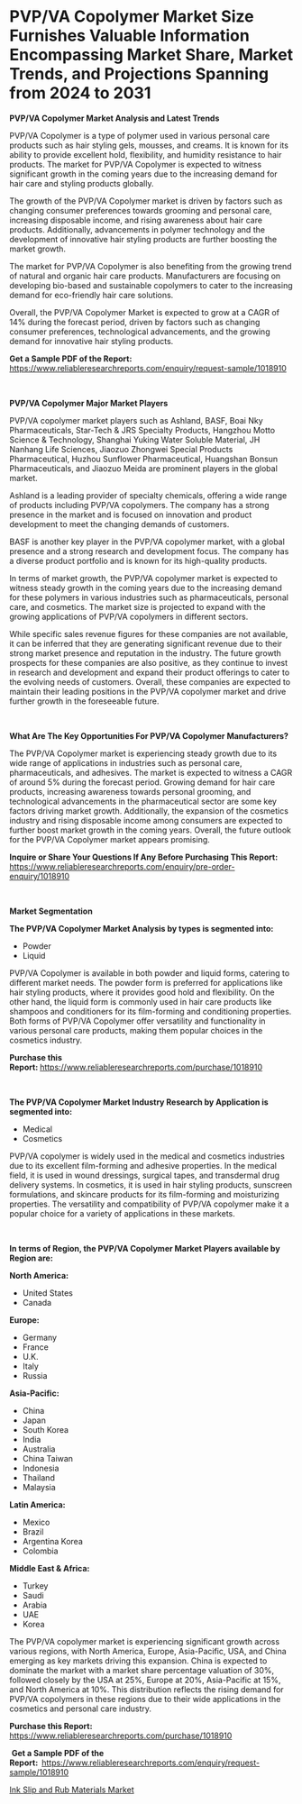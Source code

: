 <p><h1>PVP/VA Copolymer Market Size Furnishes Valuable Information Encompassing Market Share, Market Trends, and Projections Spanning from 2024 to 2031</h1></p><p><strong>PVP/VA Copolymer Market Analysis and Latest Trends</strong></p>
<p><p>PVP/VA Copolymer is a type of polymer used in various personal care products such as hair styling gels, mousses, and creams. It is known for its ability to provide excellent hold, flexibility, and humidity resistance to hair products. The market for PVP/VA Copolymer is expected to witness significant growth in the coming years due to the increasing demand for hair care and styling products globally.</p><p>The growth of the PVP/VA Copolymer market is driven by factors such as changing consumer preferences towards grooming and personal care, increasing disposable income, and rising awareness about hair care products. Additionally, advancements in polymer technology and the development of innovative hair styling products are further boosting the market growth.</p><p>The market for PVP/VA Copolymer is also benefiting from the growing trend of natural and organic hair care products. Manufacturers are focusing on developing bio-based and sustainable copolymers to cater to the increasing demand for eco-friendly hair care solutions.</p><p>Overall, the PVP/VA Copolymer Market is expected to grow at a CAGR of 14% during the forecast period, driven by factors such as changing consumer preferences, technological advancements, and the growing demand for innovative hair styling products.</p></p>
<p><strong>Get a Sample PDF of the Report:&nbsp;</strong> <a href="https://www.reliableresearchreports.com/enquiry/request-sample/1018910">https://www.reliableresearchreports.com/enquiry/request-sample/1018910</a></p>
<p>&nbsp;</p>
<p><strong>PVP/VA Copolymer Major Market Players</strong></p>
<p><p>PVP/VA copolymer market players such as Ashland, BASF, Boai Nky Pharmaceuticals, Star-Tech & JRS Specialty Products, Hangzhou Motto Science & Technology, Shanghai Yuking Water Soluble Material, JH Nanhang Life Sciences, Jiaozuo Zhongwei Special Products Pharmaceutical, Huzhou Sunflower Pharmaceutical, Huangshan Bonsun Pharmaceuticals, and Jiaozuo Meida are prominent players in the global market.</p><p>Ashland is a leading provider of specialty chemicals, offering a wide range of products including PVP/VA copolymers. The company has a strong presence in the market and is focused on innovation and product development to meet the changing demands of customers.</p><p>BASF is another key player in the PVP/VA copolymer market, with a global presence and a strong research and development focus. The company has a diverse product portfolio and is known for its high-quality products.</p><p>In terms of market growth, the PVP/VA copolymer market is expected to witness steady growth in the coming years due to the increasing demand for these polymers in various industries such as pharmaceuticals, personal care, and cosmetics. The market size is projected to expand with the growing applications of PVP/VA copolymers in different sectors.</p><p>While specific sales revenue figures for these companies are not available, it can be inferred that they are generating significant revenue due to their strong market presence and reputation in the industry. The future growth prospects for these companies are also positive, as they continue to invest in research and development and expand their product offerings to cater to the evolving needs of customers. Overall, these companies are expected to maintain their leading positions in the PVP/VA copolymer market and drive further growth in the foreseeable future.</p></p>
<p>&nbsp;</p>
<p><strong>What Are The Key Opportunities For PVP/VA Copolymer Manufacturers?</strong></p>
<p><p>The PVP/VA Copolymer market is experiencing steady growth due to its wide range of applications in industries such as personal care, pharmaceuticals, and adhesives. The market is expected to witness a CAGR of around 5% during the forecast period. Growing demand for hair care products, increasing awareness towards personal grooming, and technological advancements in the pharmaceutical sector are some key factors driving market growth. Additionally, the expansion of the cosmetics industry and rising disposable income among consumers are expected to further boost market growth in the coming years. Overall, the future outlook for the PVP/VA Copolymer market appears promising.</p></p>
<p><strong>Inquire or Share Your Questions If Any Before Purchasing This Report:</strong> <a href="https://www.reliableresearchreports.com/enquiry/pre-order-enquiry/1018910">https://www.reliableresearchreports.com/enquiry/pre-order-enquiry/1018910</a></p>
<p>&nbsp;</p>
<p><strong>Market Segmentation</strong></p>
<p><strong>The PVP/VA Copolymer Market Analysis by types is segmented into:</strong></p>
<p><ul><li>Powder</li><li>Liquid</li></ul></p>
<p><p>PVP/VA Copolymer is available in both powder and liquid forms, catering to different market needs. The powder form is preferred for applications like hair styling products, where it provides good hold and flexibility. On the other hand, the liquid form is commonly used in hair care products like shampoos and conditioners for its film-forming and conditioning properties. Both forms of PVP/VA Copolymer offer versatility and functionality in various personal care products, making them popular choices in the cosmetics industry.</p></p>
<p><strong>Purchase this Report:&nbsp;</strong><a href="https://www.reliableresearchreports.com/purchase/1018910">https://www.reliableresearchreports.com/purchase/1018910</a></p>
<p>&nbsp;</p>
<p><strong>The PVP/VA Copolymer Market Industry Research by Application is segmented into:</strong></p>
<p><ul><li>Medical</li><li>Cosmetics</li></ul></p>
<p><p>PVP/VA copolymer is widely used in the medical and cosmetics industries due to its excellent film-forming and adhesive properties. In the medical field, it is used in wound dressings, surgical tapes, and transdermal drug delivery systems. In cosmetics, it is used in hair styling products, sunscreen formulations, and skincare products for its film-forming and moisturizing properties. The versatility and compatibility of PVP/VA copolymer make it a popular choice for a variety of applications in these markets.</p></p>
<p>&nbsp;</p>
<p><strong>In terms of Region, the PVP/VA Copolymer Market Players available by Region are:</strong></p>
<p>
    <p> <strong> North America: </strong>
        <ul>
            <li>United States</li>
            <li>Canada</li>
        </ul>
        </p> 
    <p> <strong> Europe: </strong>
        <ul>
            <li>Germany</li>
            <li>France</li>
            <li>U.K.</li>
            <li>Italy</li>
            <li>Russia</li>
        </ul>
        </p> 
    <p> <strong> Asia-Pacific: </strong>
        <ul>
            <li>China</li>
            <li>Japan</li>
            <li>South Korea</li>
            <li>India</li>
            <li>Australia</li>
            <li>China Taiwan</li>
            <li>Indonesia</li>
            <li>Thailand</li>
            <li>Malaysia</li>
        </ul>
        </p> 
    <p> <strong> Latin America: </strong>
        <ul>
            <li>Mexico</li>
            <li>Brazil</li>
            <li>Argentina Korea</li>
            <li>Colombia</li>
        </ul>
        </p> 
    <p> <strong> Middle East & Africa: </strong>
        <ul>
            <li>Turkey</li>
            <li>Saudi</li>
            <li>Arabia</li>
            <li>UAE</li>
            <li>Korea</li>
        </ul>
    </p>
    </p>
<p><p>The PVP/VA copolymer market is experiencing significant growth across various regions, with North America, Europe, Asia-Pacific, USA, and China emerging as key markets driving this expansion. China is expected to dominate the market with a market share percentage valuation of 30%, followed closely by the USA at 25%, Europe at 20%, Asia-Pacific at 15%, and North America at 10%. This distribution reflects the rising demand for PVP/VA copolymers in these regions due to their wide applications in the cosmetics and personal care industry.</p></p>
<p><strong>Purchase this Report: </strong><a href="https://www.reliableresearchreports.com/purchase/1018910">https://www.reliableresearchreports.com/purchase/1018910</a></p>
<p>&nbsp;<strong>Get a Sample PDF of the Report:&nbsp;&nbsp;</strong><a href="https://www.reliableresearchreports.com/enquiry/request-sample/1018910">https://www.reliableresearchreports.com/enquiry/request-sample/1018910</a></p>
<p><strong></strong></p>
<p><p><a href="https://issuu.com/reportprime-2/docs/ink-slip-and-rub-materials-market-size-2030.pptx">Ink Slip and Rub Materials Market</a></p></p>